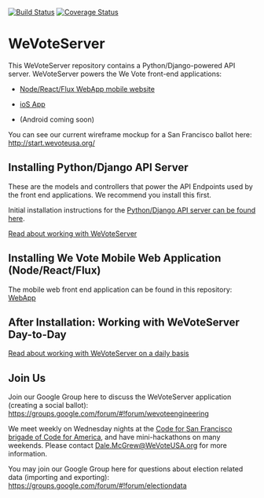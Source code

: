 [![Build Status](https://travis-ci.org/wevote/WeVoteServer.svg?branch=master)](https://travis-ci.org/wevote/WeVoteServer) [![Coverage Status](https://coveralls.io/repos/wevote/WeVoteServer/badge.svg?branch=master&service=github)](https://coveralls.io/github/wevote/WeVoteServer?branch=master)

# WeVoteServer

This WeVoteServer repository contains a Python/Django-powered API server. 
WeVoteServer powers the We Vote front-end applications:

 * [Node/React/Flux WebApp mobile website](https://github.com/wevote/WebApp)
 
 * [ioS App](https://github.com/wevote/iOSApp)
 
 * (Android coming soon)

You can see our current wireframe mockup for a San Francisco ballot here:
http://start.wevoteusa.org/

## Installing Python/Django API Server

These are the models and controllers that power the API Endpoints used by the front end applications. 
We recommend you install this first. 

Initial installation instructions for the 
[Python/Django API server can be found here](README_API_INSTALL.md).

[Read about working with WeVoteServer](README_WORKING_WITH_WE_VOTE_SERVER.md)

## Installing We Vote Mobile Web Application (Node/React/Flux)

The mobile web front end application can be found in this repository: [WebApp](https://github.com/wevote/WebApp)

## After Installation: Working with WeVoteServer Day-to-Day

[Read about working with WeVoteServer on a daily basis](README_WORKING_WITH_WE_VOTE_SERVER.md)

## Join Us
Join our Google Group here to discuss the WeVoteServer application (creating a social ballot):
https://groups.google.com/forum/#!forum/wevoteengineering

We meet weekly on Wednesday nights at the 
[Code for San Francisco brigade of Code for America](http://www.meetup.com/Code-for-San-Francisco-Civic-Hack-Night/), 
and have mini-hackathons on many weekends. Please contact Dale.McGrew@WeVoteUSA.org for more information.

You may join our Google Group here for questions about election related data (importing and exporting):
https://groups.google.com/forum/#!forum/electiondata
